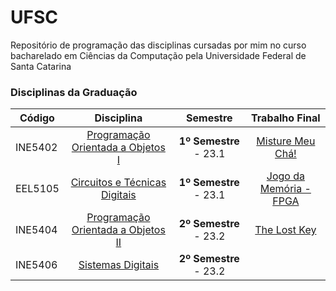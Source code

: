 # UFSC
Repositório de programação das disciplinas cursadas por mim no curso bacharelado em Ciências da Computação pela Universidade Federal de Santa Catarina

### Disciplinas da Graduação

| Código  | Disciplina                | Semestre | Trabalho Final |
| ------  | :-----------------------: | :--------: | :-------------: |
| INE5402 | [Programação Orientada a Objetos I](https://github.com/pehqge/UFSC/tree/main/Programa%C3%A7%C3%A3o%20Orientada%20a%20Objetos%20I) | **1º Semestre** - 23.1 | [Misture Meu Chá!](https://github.com/pehqge/Misture-Meu-Cha) |
| EEL5105 | [Circuitos e Técnicas Digitais](https://github.com/pehqge/UFSC/tree/main/Circuitos%20Digitais) | **1º Semestre** - 23.1 | [Jogo da Memória - FPGA](https://github.com/pehqge/UFSC/tree/main/Circuitos%20Digitais/Trabalho%20Final%20da%20Disciplina)
| INE5404 | [Programação Orientada a Objetos II](https://github.com/pehqge/oop-2) | **2º Semestre** - 23.2 | [The Lost Key](https://github.com/pehqge/the-lost-key) |
| INE5406 | [Sistemas Digitais](https://github.com/pehqge/UFSC/tree/main/Sistemas%20Digitais) | **2º Semestre** - 23.2 |  |
